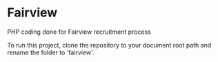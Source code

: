 # Fairview
PHP coding done for Fairview recruitment process

To run this project, clone the repository to your document root path and rename the folder to 'fairview'.
